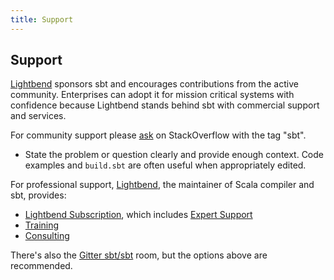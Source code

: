 ```yaml
---
title: Support
---
```


[Lightbend]: https://www.lightbend.com

## Support

[Lightbend][] sponsors sbt and encourages contributions from the active community. Enterprises can adopt it for
mission critical systems with confidence because Lightbend stands behind sbt with commercial support and
services.

[ask]: https://stackoverflow.com/questions/ask?tags=sbt

For community support please [ask][] on StackOverflow with the tag "sbt".

-   State the problem or question clearly and provide enough
    context. Code examples and `build.sbt` are often useful when
    appropriately edited.

For professional support, [Lightbend][], the maintainer of Scala compiler and sbt, provides:

- [Lightbend Subscription](https://www.lightbend.com/platform/subscription), which includes [Expert Support](https://www.lightbend.com/services/expert-support)
- [Training](https://www.lightbend.com/services/training)
- [Consulting](https://www.lightbend.com/services/consulting)

[gitter1]: https://gitter.im/sbt/sbt

There's also the [Gitter sbt/sbt][gitter1] room, but the options above are recommended.
